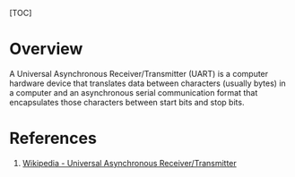 [TOC]

# Overview
A Universal Asynchronous Receiver/Transmitter (UART) is a computer hardware device that translates data between characters (usually bytes) in a computer and an asynchronous serial communication format that encapsulates those characters between start bits and stop bits.

# References
1. [Wikipedia - Universal Asynchronous Receiver/Transmitter][1]

[1]: https://en.wikipedia.org/wiki/Universal_asynchronous_receiver/transmitter "Wikipedia - Universal Asynchronous Receiver/Transmitter"
